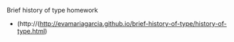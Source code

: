 Brief history of type homework
 - (http://(http://evamariagarcia.github.io/brief-history-of-type/history-of-type.html)
